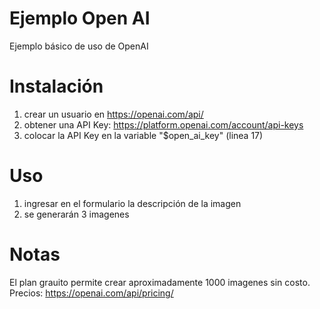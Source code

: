 # Ejemplo Open AI
Ejemplo básico de uso de OpenAI

# Instalación
1) crear un usuario en https://openai.com/api/
2) obtener una API Key: https://platform.openai.com/account/api-keys
3) colocar la API Key en la variable "$open_ai_key" (linea 17)

# Uso
1) ingresar en el formulario la descripción de la imagen
2) se generarán 3 imagenes 

# Notas
El plan grauito permite crear aproximadamente 1000 imagenes sin costo. Precios: https://openai.com/api/pricing/
